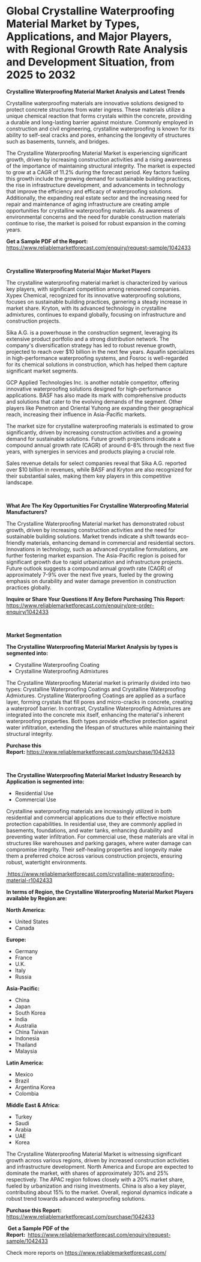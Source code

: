 <p><h1>Global Crystalline Waterproofing Material Market by Types, Applications, and Major Players, with Regional Growth Rate Analysis and Development Situation, from 2025 to 2032</h1></p><p><strong>Crystalline Waterproofing Material Market Analysis and Latest Trends</strong></p>
<p><p>Crystalline waterproofing materials are innovative solutions designed to protect concrete structures from water ingress. These materials utilize a unique chemical reaction that forms crystals within the concrete, providing a durable and long-lasting barrier against moisture. Commonly employed in construction and civil engineering, crystalline waterproofing is known for its ability to self-seal cracks and pores, enhancing the longevity of structures such as basements, tunnels, and bridges.</p><p>The Crystalline Waterproofing Material Market is experiencing significant growth, driven by increasing construction activities and a rising awareness of the importance of maintaining structural integrity. The market is expected to grow at a CAGR of 11.2% during the forecast period. Key factors fueling this growth include the growing demand for sustainable building practices, the rise in infrastructure development, and advancements in technology that improve the efficiency and efficacy of waterproofing solutions. Additionally, the expanding real estate sector and the increasing need for repair and maintenance of aging infrastructure are creating ample opportunities for crystalline waterproofing materials. As awareness of environmental concerns and the need for durable construction materials continue to rise, the market is poised for robust expansion in the coming years.</p></p>
<p><strong>Get a Sample PDF of the Report:&nbsp;</strong> <a href="https://www.reliablemarketforecast.com/enquiry/request-sample/1042433?utm_campaign=2251&utm_medium=2&utm_source=Github&utm_content=ia&utm_term=30012025&utm_id=crystalline-waterproofing-material">https://www.reliablemarketforecast.com/enquiry/request-sample/1042433</a></p>
<p>&nbsp;</p>
<p><strong>Crystalline Waterproofing Material Major Market Players</strong></p>
<p><p>The crystalline waterproofing material market is characterized by various key players, with significant competition among renowned companies. Xypex Chemical, recognized for its innovative waterproofing solutions, focuses on sustainable building practices, garnering a steady increase in market share. Kryton, with its advanced technology in crystalline admixtures, continues to expand globally, focusing on infrastructure and construction projects.</p><p>Sika A.G. is a powerhouse in the construction segment, leveraging its extensive product portfolio and a strong distribution network. The company's diversification strategy has led to robust revenue growth, projected to reach over $10 billion in the next few years. Aquafin specializes in high-performance waterproofing systems, and Fosroc is well-regarded for its chemical solutions in construction, which has helped them capture significant market segments.</p><p>GCP Applied Technologies Inc. is another notable competitor, offering innovative waterproofing solutions designed for high-performance applications. BASF has also made its mark with comprehensive products and solutions that cater to the evolving demands of the segment. Other players like Penetron and Oriental Yuhong are expanding their geographical reach, increasing their influence in Asia-Pacific markets.</p><p>The market size for crystalline waterproofing materials is estimated to grow significantly, driven by increasing construction activities and a growing demand for sustainable solutions. Future growth projections indicate a compound annual growth rate (CAGR) of around 6-8% through the next five years, with synergies in services and products playing a crucial role.</p><p>Sales revenue details for select companies reveal that Sika A.G. reported over $10 billion in revenues, while BASF and Kryton are also recognized for their substantial sales, making them key players in this competitive landscape.</p></p>
<p>&nbsp;</p>
<p><strong>What Are The Key Opportunities For Crystalline Waterproofing Material Manufacturers?</strong></p>
<p><p>The Crystalline Waterproofing Material market has demonstrated robust growth, driven by increasing construction activities and the need for sustainable building solutions. Market trends indicate a shift towards eco-friendly materials, enhancing demand in commercial and residential sectors. Innovations in technology, such as advanced crystalline formulations, are further fostering market expansion. The Asia-Pacific region is poised for significant growth due to rapid urbanization and infrastructure projects. Future outlook suggests a compound annual growth rate (CAGR) of approximately 7-9% over the next five years, fueled by the growing emphasis on durability and water damage prevention in construction practices globally.</p></p>
<p><strong>Inquire or Share Your Questions If Any Before Purchasing This Report:</strong> <a href="https://www.reliablemarketforecast.com/enquiry/pre-order-enquiry/1042433?utm_campaign=2251&utm_medium=2&utm_source=Github&utm_content=ia&utm_term=30012025&utm_id=crystalline-waterproofing-material">https://www.reliablemarketforecast.com/enquiry/pre-order-enquiry/1042433</a></p>
<p>&nbsp;</p>
<p><strong>Market Segmentation</strong></p>
<p><strong>The Crystalline Waterproofing Material Market Analysis by types is segmented into:</strong></p>
<p><ul><li>Crystalline Waterproofing Coating</li><li>Crystalline Waterproofing Admixtures</li></ul></p>
<p><p>The Crystalline Waterproofing Material market is primarily divided into two types: Crystalline Waterproofing Coatings and Crystalline Waterproofing Admixtures. Crystalline Waterproofing Coatings are applied as a surface layer, forming crystals that fill pores and micro-cracks in concrete, creating a waterproof barrier. In contrast, Crystalline Waterproofing Admixtures are integrated into the concrete mix itself, enhancing the material's inherent waterproofing properties. Both types provide effective protection against water infiltration, extending the lifespan of structures while maintaining their structural integrity.</p></p>
<p><strong>Purchase this Report:&nbsp;</strong><a href="https://www.reliablemarketforecast.com/purchase/1042433?utm_campaign=2251&utm_medium=2&utm_source=Github&utm_content=ia&utm_term=30012025&utm_id=crystalline-waterproofing-material">https://www.reliablemarketforecast.com/purchase/1042433</a></p>
<p>&nbsp;</p>
<p><strong>The Crystalline Waterproofing Material Market Industry Research by Application is segmented into:</strong></p>
<p><ul><li>Residential Use</li><li>Commercial Use</li></ul></p>
<p><p>Crystalline waterproofing materials are increasingly utilized in both residential and commercial applications due to their effective moisture protection capabilities. In residential use, they are commonly applied in basements, foundations, and water tanks, enhancing durability and preventing water infiltration. For commercial use, these materials are vital in structures like warehouses and parking garages, where water damage can compromise integrity. Their self-healing properties and longevity make them a preferred choice across various construction projects, ensuring robust, watertight environments.</p></p>
<p><a href="https://www.reliablemarketforecast.com/crystalline-waterproofing-material-r1042433?utm_campaign=2251&utm_medium=2&utm_source=Github&utm_content=ia&utm_term=30012025&utm_id=crystalline-waterproofing-material">&nbsp;https://www.reliablemarketforecast.com/crystalline-waterproofing-material-r1042433</a></p>
<p><strong>In terms of Region, the Crystalline Waterproofing Material Market Players available by Region are:</strong></p>
<p>
    <p> <strong> North America: </strong>
        <ul>
            <li>United States</li>
            <li>Canada</li>
        </ul>
        </p> 
    <p> <strong> Europe: </strong>
        <ul>
            <li>Germany</li>
            <li>France</li>
            <li>U.K.</li>
            <li>Italy</li>
            <li>Russia</li>
        </ul>
        </p> 
    <p> <strong> Asia-Pacific: </strong>
        <ul>
            <li>China</li>
            <li>Japan</li>
            <li>South Korea</li>
            <li>India</li>
            <li>Australia</li>
            <li>China Taiwan</li>
            <li>Indonesia</li>
            <li>Thailand</li>
            <li>Malaysia</li>
        </ul>
        </p> 
    <p> <strong> Latin America: </strong>
        <ul>
            <li>Mexico</li>
            <li>Brazil</li>
            <li>Argentina Korea</li>
            <li>Colombia</li>
        </ul>
        </p> 
    <p> <strong> Middle East & Africa: </strong>
        <ul>
            <li>Turkey</li>
            <li>Saudi</li>
            <li>Arabia</li>
            <li>UAE</li>
            <li>Korea</li>
        </ul>
    </p>
    </p>
<p><p>The Crystalline Waterproofing Material Market is witnessing significant growth across various regions, driven by increased construction activities and infrastructure development. North America and Europe are expected to dominate the market, with shares of approximately 30% and 25% respectively. The APAC region follows closely with a 20% market share, fueled by urbanization and rising investments. China is also a key player, contributing about 15% to the market. Overall, regional dynamics indicate a robust trend towards advanced waterproofing solutions.</p></p>
<p><strong>Purchase this Report: </strong><a href="https://www.reliablemarketforecast.com/purchase/1042433?utm_campaign=2251&utm_medium=2&utm_source=Github&utm_content=ia&utm_term=30012025&utm_id=crystalline-waterproofing-material">https://www.reliablemarketforecast.com/purchase/1042433</a></p>
<p>&nbsp;<strong>Get a Sample PDF of the Report:&nbsp;&nbsp;</strong><a href="https://www.reliablemarketforecast.com/enquiry/request-sample/1042433?utm_campaign=2251&utm_medium=2&utm_source=Github&utm_content=ia&utm_term=30012025&utm_id=crystalline-waterproofing-material">https://www.reliablemarketforecast.com/enquiry/request-sample/1042433</a></p>
<p><strong></strong></p>
<p>Check more reports on <a href="https://www.reliablemarketforecast.com/?utm_campaign=2251&utm_medium=2&utm_source=Github&utm_content=ia&utm_term=30012025&utm_id=crystalline-waterproofing-material">https://www.reliablemarketforecast.com/</a></p>